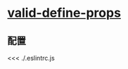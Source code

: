 
# [valid-define-props](https://eslint.vuejs.org/rules/valid-define-props.html)

## 配置

<<< ./.eslintrc.js
        
